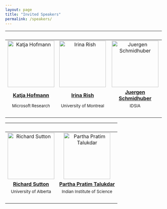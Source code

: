 ```yaml
---
layout: page
title: "Invited Speakers"
permalink: /speakers/
---
```


<table>
  <thead>
    <tr>
      <th style="text-align: center">&nbsp;</th>
      <th style="text-align: center">&nbsp;</th>
      <th style="text-align: center">&nbsp;</th>
    </tr>
  </thead>
  <tbody>
    <tr>
      <td style="text-align: center"><img class="centered-and-cropped" width="150" height="150" src="https://www.microsoft.com/en-us/research/wp-content/uploads/2016/06/avatar_user__1465465992-360x360.jpg" alt="Katja Hofmann"></td>
      <td style="text-align: center"><img class="centered-and-cropped" width="150" height="150" src="https://mila.quebec/wp-content/uploads/2019/10/irina-rish.jpg" alt="Irina Rish"></td>
      <td style="text-align: center"><img class="centered-and-cropped" width="150" height="150" src="/fourth-workshop/assets/images/jurgen.jpg" alt="Juergen Schmidhuber"></td>
    </tr>
    <tr>
      <td style="text-align: center"><a href="https://www.microsoft.com/en-us/research/people/kahofman/"><strong>Katja Hofmann</strong></a></td>
      <td style="text-align: center"><a href="https://mila.quebec/en/person/irina-rish/"><strong>Irina Rish</strong></a></td>
      <td style="text-align: center"><a href="http://people.idsia.ch/~juergen/"><strong>Juergen Schmidhuber</strong></a></td>
    </tr>
    <tr>
      <td style="text-align: center"><sup>Microsoft Research</sup></td>
      <td style="text-align: center"><sup>University of Montreal</sup></td>
      <td style="text-align: center"><sup>IDSIA</sup></td>
    </tr>
    <tr>
      <td style="text-align: center">&nbsp;</td>
      <td style="text-align: center">&nbsp;</td>
      <td style="text-align: center">&nbsp;</td>
    </tr>
  </tbody>
</table>

<table>
  <thead>
    <tr>
      <th style="text-align: center">&nbsp;</th>
      <th style="text-align: center">&nbsp;</th>
    </tr>
  </thead>
  <tbody>
    <tr>
      <td style="text-align: center"><img class="centered-and-cropped" width="150" height="150" src="/fourth-workshop/assets/images/sutton.jpg" alt="Richard Sutton"></td>
      <td style="text-align: center"><img class="centered-and-cropped" width="150" height="150" src="https://talukdar.net/photos/ppt_cropped.jpg" alt="Partha Pratim Talukdar"></td>
    </tr>
    <tr>
      <td style="text-align: center"><a href="http://incompleteideas.net/"><strong>Richard Sutton</strong></a></td>
      <td style="text-align: center"><a href="https://talukdar.net/"><strong>Partha Pratim Talukdar</strong></a></td>
    </tr>
    <tr>
      <td style="text-align: center"><sup>University of Alberta</sup></td>
      <td style="text-align: center"><sup>Indian Institute of Science</sup></td>
    </tr>
    <tr>
      <td style="text-align: center">&nbsp;</td>
      <td style="text-align: center">&nbsp;</td>
    </tr>
  </tbody>
</table>

<!-- #### [Katja Hofmann](https://www.microsoft.com/en-us/research/people/kahofman/) (Microsoft Research)


<p><img class="speaker" float="left" width="150" height="150" src="https://www.microsoft.com/en-us/research/wp-content/uploads/2016/06/avatar_user__1465465992-360x360.jpg" alt="Katja Hofmann"></p><p></p>

----

#### [Irina Rish](https://mila.quebec/en/person/irina-rish/) (University of Montreal)


----

#### [Juergen Schmidhuber](http://people.idsia.ch/~juergen/) (IDSIA)

----

#### [Richard Sutton](http://incompleteideas.net/) (University of Alberta)

----

#### [Partha Pratim Talukdar](https://talukdar.net/) (Indian Institute of Science)
 -->